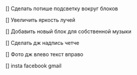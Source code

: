 [] Сделать потише подсветку вокруг блоков

[] Увеличить яркость лучей

[] Добавить новый блок для собственной музыки

[] Сделать дж надпись четче

[] Фото дж влево текст вправо

[] insta facebook gmail